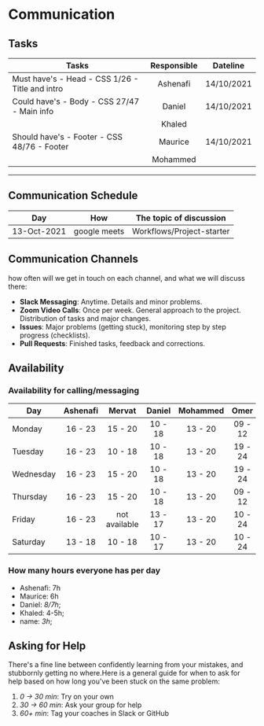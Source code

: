 # Communication

## Tasks

| Tasks                                           | Responsible |  Dateline  |
| ----------------------------------------------- | :---------: | :--------: |
| Must have's - Head - CSS 1/26 - Title and intro |  Ashenafi   | 14/10/2021 |
| Could have's - Body - CSS 27/47 - Main info     |   Daniel    | 14/10/2021 |
|                                                 |   Khaled    |            |
| Should have's - Footer - CSS 48/76 - Footer     |   Maurice   | 14/10/2021 |
|                                                 |  Mohammed   |            |

<!-- any general rules you'd like to set for your group? -->

---

## Communication Schedule

| Day         |     How      | The topic of discussion   |
| ----------- | :----------: | ------------------------- |
| 13-Oct-2021 | google meets | Workflows/Project-starter |

## Communication Channels

how often will we get in touch on each channel, and what we will discuss there:

- **Slack Messaging**: Anytime. Details and minor problems.
- **Zoom Video Calls**: Once per week. General approach to the project.
  Distribution of tasks and major changes.
- **Issues**: Major problems (getting stuck), monitoring step by step progress
  (checklists).
- **Pull Requests**: Finished tasks, feedback and corrections.

## Availability

### Availability for calling/messaging

| Day       | Ashenafi | Mervat  | Daniel  | Mohammed | Omer  |
| --------- | :------: | :-----: | :-----: | :------: | :-----: |
| Monday    | 16 - 23  | 15 - 20 | 10 - 18 | 13 - 20  | 09 - 12 |
| Tuesday   | 16 - 23  | 10 - 18 | 10 - 18 | 13 - 20  | 19 - 24 |
| Wednesday | 16 - 23  | 15 - 20 | 10 - 18 | 13 - 20  | 19 - 24 |
| Thursday  | 16 - 23  | 15 - 20 | 10 - 18 | 13 - 20  | 09 - 12 |
| Friday    | 16 - 23  | not available | 13 - 17 | 13 - 20  | 10 - 24 |
| Saturday  | 13 - 18  | 10 - 18 | 10 - 17 | 13 - 20  | 10 - 24 |

### How many hours everyone has per day

- Ashenafi: 7h
- Maurice: 6h
- Daniel: _8/7h_;
- Khaled: 4-5h;
- name: _3h_;

## Asking for Help

There's a fine line between confidently learning from your mistakes, and
stubbornly getting no where.Here is a general guide for when to ask for help
based on how long you've been stuck on the same problem:

1. _0 -> 30 min_: Try on your own
2. _30 -> 60 min_: Ask your group for help
3. _60+ min_: Tag your coaches in Slack or GitHub
